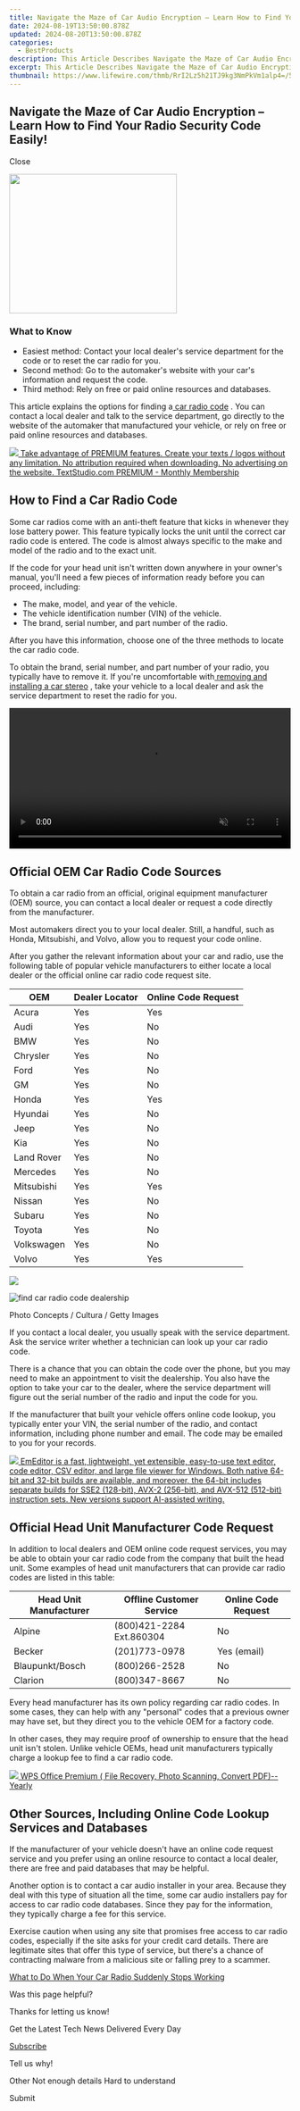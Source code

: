 ```yaml
---
title: Navigate the Maze of Car Audio Encryption – Learn How to Find Your Radio Security Code Easily!
date: 2024-08-19T13:50:00.878Z
updated: 2024-08-20T13:50:00.878Z
categories:
  - BestProducts
description: This Article Describes Navigate the Maze of Car Audio Encryption – Learn How to Find Your Radio Security Code Easily!
excerpt: This Article Describes Navigate the Maze of Car Audio Encryption – Learn How to Find Your Radio Security Code Easily!
thumbnail: https://www.lifewire.com/thmb/RrI2Lz5h21TJ9kg3NmPkVm1alp4=/540x405/filters:no_upscale():max_bytes(150000):strip_icc():format(webp)/car-radio-code-dealership-58322bdf5f9b58d5b111f8bc.jpg
---
```


## Navigate the Maze of Car Audio Encryption – Learn How to Find Your Radio Security Code Easily!

Close 

<!-- affiliate ads begin -->
<a href="https://modlily.sjv.io/c/5597632/2072819/17059" target="_top" id="2072819"><img src="//a.impactradius-go.com/display-ad/17059-2072819" border="0" alt="" width="300" height="250"/></a><img height="0" width="0" src="https://imp.pxf.io/i/5597632/2072819/17059" style="position:absolute;visibility:hidden;" border="0" />
<!-- affiliate ads end -->
###  What to Know

* Easiest method: Contact your local dealer's service department for the code or to reset the car radio for you.
* Second method: Go to the automaker's website with your car's information and request the code.
* Third method: Rely on free or paid online resources and databases.

 This article explains the options for finding a[ car radio code](https://www.lifewire.com/what-is-a-car-radio-code-534611) . You can contact a local dealer and talk to the service department, go directly to the website of the automaker that manufactured your vehicle, or rely on free or paid online resources and databases.

<!-- affiliate ads begin -->
<a href="https://secure.textstudio.com/order/checkout.php?PRODS=35633281&QTY=1&AFFILIATE=108875&CART=1"> <img src="https://secure.avangate.com/images/merchant/d6eb8222c9718486bdabce8b897380f7/products/2_premium-icon.png" border="0"> Take advantage of PREMIUM features. 
Create your texts / logos without any limitation. 
No attribution required when downloading. 
No advertising on the website. 
 TextStudio.com  PREMIUM - Monthly Membership</a>
<!-- affiliate ads end -->
##  How to Find a Car Radio Code 

 Some car radios come with an anti-theft feature that kicks in whenever they lose battery power. This feature typically locks the unit until the correct car radio code is entered. The code is almost always specific to the make and model of the radio and to the exact unit.

 If the code for your head unit isn't written down anywhere in your owner's manual, you'll need a few pieces of information ready before you can proceed, including:

* The make, model, and year of the vehicle.
* The vehicle identification number (VIN) of the vehicle.
* The brand, serial number, and part number of the radio.

 After you have this information, choose one of the three methods to locate the car radio code.

 To obtain the brand, serial number, and part number of your radio, you typically have to remove it. If you're uncomfortable with[ removing and installing a car stereo](https://www.lifewire.com/diy-guide-to-installing-a-new-head-unit-534685) , take your vehicle to a local dealer and ask the service department to reset the radio for you.

<!-- affiliate ads begin -->
<a href="https://secure.2checkout.com/order/checkout.php?PRODS=36506229&QTY=1&AFFILIATE=108875&CART=1"><video width="100%" height="" class="rounded-t-md shadow-lg relative z-20" controls="" autoplay="" loop="" muted="" playsinline="" webkit-playinginline="">
<source type="video/mp4" src="https://aidaform.com/images/videos/aidaform-welcome-site.mp4"><source type="video/webm" src="https://aidaform.com/images/videos/aidaform-welcome-site.webm"></video></a>
<!-- affiliate ads end -->
##  Official OEM Car Radio Code Sources 

 To obtain a car radio from an official, original equipment manufacturer (OEM) source, you can contact a local dealer or request a code directly from the manufacturer.

 Most automakers direct you to your local dealer. Still, a handful, such as Honda, Mitsubishi, and Volvo, allow you to request your code online.

 After you gather the relevant information about your car and radio, use the following table of popular vehicle manufacturers to either locate a local dealer or the official online car radio code request site.

| OEM        | Dealer Locator | Online Code Request |
| ---------- | -------------- | ------------------- |
| Acura      | Yes            | Yes                 |
| Audi       | Yes            | No                  |
| BMW        | Yes            | No                  |
| Chrysler   | Yes            | No                  |
| Ford       | Yes            | No                  |
| GM         | Yes            | No                  |
| Honda      | Yes            | Yes                 |
| Hyundai    | Yes            | No                  |
| Jeep       | Yes            | No                  |
| Kia        | Yes            | No                  |
| Land Rover | Yes            | No                  |
| Mercedes   | Yes            | No                  |
| Mitsubishi | Yes            | Yes                 |
| Nissan     | Yes            | No                  |
| Subaru     | Yes            | No                  |
| Toyota     | Yes            | No                  |
| Volkswagen | Yes            | No                  |
| Volvo      | Yes            | Yes                 |

<!-- affiliate ads begin -->
<a href="https://shop.mondly.com/affiliate.php?ACCOUNT=ATISTUDI&AFFILIATE=108875&PATH=https%3A%2F%2Fwww.mondly.com%3FAFFILIATE%3D108875%26RESOURCE%3D%2BEducational%2B300x600%2B"><img src="https://secure.avangate.com/images/merchant/69c418c33ec2e1a4267fa9bb77fa1428/educational-300x600.gif" border="0"></a>
<!-- affiliate ads end -->
![find car radio code dealership](https://www.lifewire.com/thmb/yBF7XiI9B2i8o515WQtSlz1RaTQ=/1500x0/filters:no_upscale():max_bytes(150000):strip_icc():format(webp)/car-radio-code-dealership-58322bdf5f9b58d5b111f8bc.jpg) 

 Photo Concepts / Cultura / Getty Images 

 If you contact a local dealer, you usually speak with the service department. Ask the service writer whether a technician can look up your car radio code.

 There is a chance that you can obtain the code over the phone, but you may need to make an appointment to visit the dealership. You also have the option to take your car to the dealer, where the service department will figure out the serial number of the radio and input the code for you.

 If the manufacturer that built your vehicle offers online code lookup, you typically enter your VIN, the serial number of the radio, and contact information, including phone number and email. The code may be emailed to you for your records.

<!-- affiliate ads begin -->
<a href="https://shop.emeditor.com/order/checkout.php?PRODS=4610657&QTY=1&AFFILIATE=108875&CART=1"><img src="https://www.emeditor.com/wp-content/uploads/2024/06/emeditor_chat_ai.png" border="0">
EmEditor is a fast, lightweight, yet extensible, easy-to-use text editor, code editor, CSV editor, and large file viewer for Windows. Both native 64-bit and 32-bit builds are available, and moreover, the 64-bit includes separate builds for SSE2 (128-bit), AVX-2 (256-bit), and AVX-512 (512-bit) instruction sets. New versions support AI-assisted writing.</a>
<!-- affiliate ads end -->
##  Official Head Unit Manufacturer Code Request 

 In addition to local dealers and OEM online code request services, you may be able to obtain your car radio code from the company that built the head unit. Some examples of head unit manufacturers that can provide car radio codes are listed in this table:

| **Head Unit Manufacturer** | **Offline Customer Service** | **Online Code Request** |
| -------------------------- | ---------------------------- | ----------------------- |
| Alpine                     | (800)421-2284 Ext.860304     | No                      |
| Becker                     | (201)773-0978                | Yes (email)             |
| Blaupunkt/Bosch            | (800)266-2528                | No                      |
| Clarion                    | (800)347-8667                | No                      |

 Every head manufacturer has its own policy regarding car radio codes. In some cases, they can help with any "personal" codes that a previous owner may have set, but they direct you to the vehicle OEM for a factory code.

 In other cases, they may require proof of ownership to ensure that the head unit isn't stolen. Unlike vehicle OEMs, head unit manufacturers typically charge a lookup fee to find a car radio code.

<!-- affiliate ads begin -->
<a href="https://secure.2checkout.com/order/checkout.php?PRODS=38729081&QTY=1&AFFILIATE=108875&CART=1"><img src="https://website-prod.cache.wpscdn.com/img/wps-spreadsheet-free-excel-editor-online-offline-1x.93e269d.png" border="0">
WPS Office Premium ( File Recovery, Photo Scanning, Convert PDF)--Yearly</a>
<!-- affiliate ads end -->
##  Other Sources, Including Online Code Lookup Services and Databases 

 If the manufacturer of your vehicle doesn't have an online code request service and you prefer using an online resource to contact a local dealer, there are free and paid databases that may be helpful.

 Another option is to contact a car audio installer in your area. Because they deal with this type of situation all the time, some car audio installers pay for access to car radio code databases. Since they pay for the information, they typically charge a fee for this service.

 Exercise caution when using any site that promises free access to car radio codes, especially if the site asks for your credit card details. There are legitimate sites that offer this type of service, but there's a chance of contracting malware from a malicious site or falling prey to a scammer.

[  What to Do When Your Car Radio Suddenly Stops Working ](https://www.lifewire.com/car-radio-suddenly-stopped-working-534704) 

Was this page helpful?

Thanks for letting us know!

 Get the Latest Tech News Delivered Every Day

[ Subscribe ](https://www.lifewire.com/#) 

Tell us why!

 Other  Not enough details  Hard to understand 

 Submit

<ins class="adsbygoogle"
     style="display:block"
     data-ad-format="autorelaxed"
     data-ad-client="ca-pub-7571918770474297"
     data-ad-slot="1223367746"></ins>



<ins class="adsbygoogle"
     style="display:block"
     data-ad-client="ca-pub-7571918770474297"
     data-ad-slot="8358498916"
     data-ad-format="auto"
     data-full-width-responsive="true"></ins>


